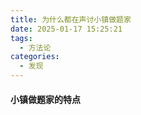 ```yaml
---
title: 为什么都在声讨小镇做题家
date: 2025-01-17 15:25:21
tags:
  - 方法论
categories:
  - 发现
---
```


#### 小镇做题家的特点
